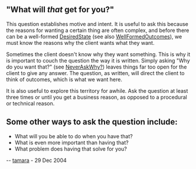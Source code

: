 <div id="wikitext">

"What will *that* get for you?"
-------------------------------

<span id="excerpt"></span> This question establishes motive and intent.
It is useful to ask this because the reasons for wanting a certain thing
are often complex, and before there can be a well-formed <span
class="wikiword">[DesiredState](http://wiki.tamouse.org?n=Consulting.DesiredState?action=print)</span>
(see also <span
class="wikiword">[WellFormedOutcomes](http://wiki.tamouse.org?n=Consulting.WellFormedOutcomes?action=print)</span>),
we must know the reasons why the client wants what they want. <span
id="excerptend"></span>

Sometimes the client doesn't know why they want something. This is why
it is important to couch the question the way it is written. Simply
asking "Why do you want that?" (see <span
class="wikiword">[NeverAskWhy](http://wiki.tamouse.org?n=Consulting.NeverAskWhy?action=edit)[?](http://wiki.tamouse.org?n=Consulting.NeverAskWhy?action=edit)</span>)
leaves things far too open for the client to give any answer. The
question, as written, will direct the client to think of outcomes, which
is what we want here.

It is also useful to explore this territory for awhile. Ask the question
at least three times or until you get a business reason, as opposed to a
procedural or technical reason.

<div class="vspace">

</div>

Some other ways to ask the question include:
--------------------------------------------

-   What will you be able to do when you have that?
-   What is even more important than having that?
-   What problem does having that solve for you?

-- [tamara](http://wiki.tamouse.org?n=Profiles.Tamara?action=print) - 29
Dec 2004

<div class="vspace">

</div>

<div style="display: none;">

Keep metadata at end of page

Summary:To determine the perceived benefits the client might get from
getting what they want Parent:(Consulting.)<span
class="wikiword">[PrecisionInquiry](http://wiki.tamouse.org?n=Consulting.PrecisionInquiry?action=print)</span>
<span
class="wikiword">[IncludeMe](http://wiki.tamouse.org?n=Consulting.IncludeMe?action=edit)[?](http://wiki.tamouse.org?n=Consulting.IncludeMe?action=edit)</span>:[Consulting.PrecisionInquiry](http://wiki.tamouse.org?n=Consulting.PrecisionInquiry?action=print)
Categories:[Articles](http://wiki.tamouse.org?n=Category.Articles) Tags:
precision inquiry, questions

</div>

<div class="vspace">

</div>

</div>

